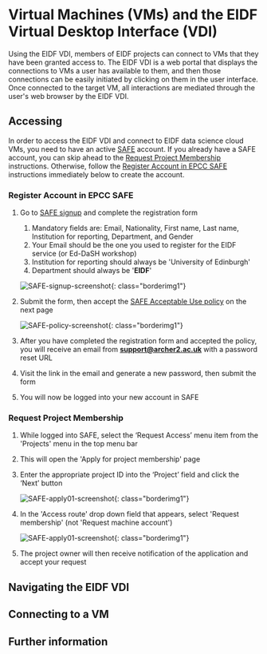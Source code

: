 <style>
.borderimg1 {
  border: 5px solid transparent;
  padding: 5px;
  /*margin: 15px;*/
  border-color: rgba(192, 192, 192, 0.1);
  border-radius: 10px;
}

.bold {
  font-weight: bold;
  color: blue;
}
</style>

# Virtual Machines (VMs) and the EIDF Virtual Desktop Interface (VDI) 

Using the EIDF VDI, members of EIDF projects can connect to VMs that they have been granted access to. The EIDF VDI is
a web portal that displays the connections to VMs a user has available to them, and then those connections can be easily 
initiated by clicking on them in the user interface. Once connected to the target VM, all interactions are mediated 
through the user's web browser by the EIDF VDI.

## Accessing

In order to access the EIDF VDI and connect to EIDF data science cloud VMs, you need to have an active 
[SAFE](https://safe.epcc.ed.ac.uk) account. If you already have a SAFE account, you can skip ahead to the 
[Request Project Membership](#request-project-membership) instructions. Otherwise, follow the
[Register Account in EPCC SAFE](#register-safe-account) instructions immediately below to create the account.

### <a id="register-safe-account"></a>Register Account in EPCC SAFE
1. Go to [SAFE signup](https://safe.epcc.ed.ac.uk/signup.jsp) and complete the registration form
    1. Mandatory fields are: Email, Nationality, First name, Last name, Institution for reporting, Department, and Gender
    2. Your Email should be the one you used to register for the EIDF service (or Ed-DaSH workshop)
    3. Institution for reporting should always be 'University of Edinburgh'
    4. Department should always be '**EIDF**'

    ![SAFE-signup-screenshot](/eidf-docs/images/SAFE_website_signup.png){: class="borderimg1"}

2. Submit the form, then accept the [SAFE Acceptable Use policy](https://www.archer2.ac.uk/about/policies/safe_acceptable_use_policy.html)
on the next page

    ![SAFE-policy-screenshot](/eidf-docs/images/SAFE_acceptable_use.png){: class="borderimg1"}

3. After you have completed the registration form and accepted the policy, you will receive an email from
<span class="bold">support@archer2.ac.uk</span> with a password reset URL
6. Visit the link in the email and generate a new password, then submit the form
7. You will now be logged into your new account in SAFE

### <a id="request-project-membership"></a>Request Project Membership
1. While logged into SAFE, select the ‘Request Access’ menu item from the 'Projects' menu in the top menu bar
2. This will open the 'Apply for project membership' page
3. Enter the appropriate project ID into the ‘Project’ field and click the ‘Next’ button

    ![SAFE-apply01-screenshot](/eidf-docs/images/SAFE_Apply_Project_01.png){: class="borderimg1"}

4. In the 'Access route' drop down field that appears, select 'Request membership' (not 'Request machine account')

    ![SAFE-apply01-screenshot](/eidf-docs/images/SAFE_Apply_Project_02.png){: class="borderimg1"}

5. The project owner will then receive notification of the application and accept your request

## Navigating the EIDF VDI

## Connecting to a VM

## Further information